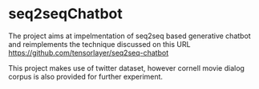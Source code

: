# seq2seqChatbot
The project aims at impelmentation of seq2seq based generative chatbot and reimplements the technique discussed on this URL 
https://github.com/tensorlayer/seq2seq-chatbot

This project makes use of twitter dataset, however cornell movie dialog corpus is also provided for further experiment.

